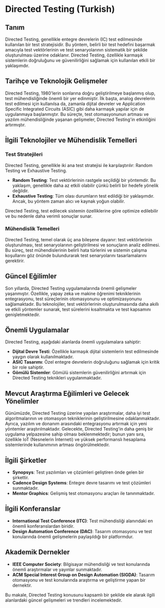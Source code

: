 # Directed Testing (Turkish)

## Tanım
Directed Testing, genellikle entegre devrelerin (IC) test edilmesinde kullanılan bir test stratejisidir. Bu yöntem, belirli bir test hedefini başarmak amacıyla test vektörlerinin ve test senaryolarının sistematik bir şekilde oluşturulması üzerine odaklanır. Directed Testing, özellikle karmaşık sistemlerin doğruluğunu ve güvenilirliğini sağlamak için kullanılan etkili bir yaklaşımdır.

## Tarihçe ve Teknolojik Gelişmeler
Directed Testing, 1980'lerin sonlarına doğru geliştirilmeye başlanmış olup, test mühendisliğinde önemli bir yer edinmiştir. İlk başta, analog devrelerin test edilmesi için kullanılsa da, zamanla dijital devreler ve Application Specific Integrated Circuits (ASIC) gibi daha karmaşık yapılar için de uygulanmaya başlanmıştır. Bu süreçte, test otomasyonunun artması ve yazılım mühendisliğinde yaşanan gelişmeler, Directed Testing'in etkinliğini artırmıştır.

## İlgili Teknolojiler ve Mühendislik Temelleri
### Test Stratejileri
Directed Testing, genellikle iki ana test stratejisi ile karşılaştırılır: Random Testing ve Exhaustive Testing. 

- **Random Testing**: Test vektörlerinin rastgele seçildiği bir yöntemdir. Bu yaklaşım, genellikle daha az etkili olabilir çünkü belirli bir hedefe yönelik değildir. 
- **Exhaustive Testing**: Tüm olası durumların test edildiği bir yaklaşımdır. Ancak, bu yöntem zaman alıcı ve kaynak yoğun olabilir.

Directed Testing, test edilecek sistemin özelliklerine göre optimize edilebilir ve bu nedenle daha verimli sonuçlar sunar.

### Mühendislik Temelleri
Directed Testing, temel olarak üç ana bileşene dayanır: test vektörlerinin oluşturulması, test senaryolarının geliştirilmesi ve sonuçların analiz edilmesi. Bu süreç, test mühendislerinin belirli hata türlerini ve sistemin çalışma koşullarını göz önünde bulundurarak test senaryolarını tasarlamalarını gerektirir.

## Güncel Eğilimler
Son yıllarda, Directed Testing uygulamalarında önemli gelişmeler yaşanmıştır. Özellikle, yapay zeka ve makine öğrenimi tekniklerinin entegrasyonu, test süreçlerinin otomasyonunu ve optimizasyonunu sağlamaktadır. Bu teknolojiler, test vektörlerinin oluşturulmasında daha akıllı ve etkili yöntemler sunarak, test sürelerini kısaltmakta ve test kapsamını genişletmektedir.

## Önemli Uygulamalar
Directed Testing, aşağıdaki alanlarda önemli uygulamalara sahiptir:

- **Dijital Devre Testi**: Özellikle karmaşık dijital sistemlerin test edilmesinde yaygın olarak kullanılmaktadır.
- **ASIC Tasarımı**: Özel entegre devrelerin doğruluğunu sağlamak için kritik bir role sahiptir.
- **Gömülü Sistemler**: Gömülü sistemlerin güvenilirliğini artırmak için Directed Testing teknikleri uygulanmaktadır.

## Mevcut Araştırma Eğilimleri ve Gelecek Yönelimler
Günümüzde, Directed Testing üzerine yapılan araştırmalar, daha iyi test algoritmalarının ve otomasyon tekniklerinin geliştirilmesine odaklanmaktadır. Ayrıca, yazılım ve donanım arasındaki entegrasyonu artırmak için yeni yöntemler araştırılmaktadır. Gelecekte, Directed Testing'in daha geniş bir uygulama yelpazesine sahip olması beklenmektedir; bunun yanı sıra, özellikle IoT (Nesnelerin İnterneti) ve yüksek performanslı hesaplama sistemlerinde kullanımının artması öngörülmektedir.

## İlgili Şirketler
- **Synopsys**: Test yazılımları ve çözümleri geliştiren önde gelen bir şirkettir.
- **Cadence Design Systems**: Entegre devre tasarımı ve test çözümleri sunmaktadır.
- **Mentor Graphics**: Gelişmiş test otomasyonu araçları ile tanınmaktadır.

## İlgili Konferanslar
- **International Test Conference (ITC)**: Test mühendisliği alanındaki en önemli konferanslardan biridir.
- **Design Automation Conference (DAC)**: Tasarım otomasyonu ve test konularında önemli gelişmelerin paylaşıldığı bir platformdur.

## Akademik Dernekler
- **IEEE Computer Society**: Bilgisayar mühendisliği ve test konularında önemli araştırmalar ve yayınlar sunmaktadır.
- **ACM Special Interest Group on Design Automation (SIGDA)**: Tasarım otomasyonu ve test konularında araştırma ve geliştirme yapan bir dernektir.

Bu makale, Directed Testing konusunu kapsamlı bir şekilde ele alarak ilgili alanlardaki güncel gelişmeleri ve trendleri incelemektedir.